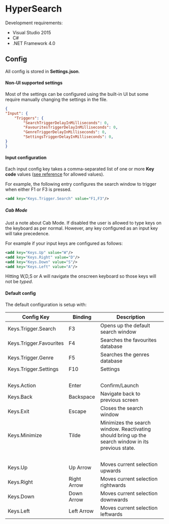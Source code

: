 # HyperSearch

Development requirements:
 
* Visual Studio 2015
* C#
* .NET Framework 4.0


## Config

All config is stored in **Settings.json**.

#### Non-UI supported settings 

Most of the settings can be configured using the built-in UI but some require manually changing the settings in the file.

```json
{
"Input": {
    "Triggers": {
        "SearchTriggerDelayInMilliseconds": 0,
        "FavouritesTriggerDelayInMilliseconds": 0,
        "GenreTriggerDelayInMilliseconds": 0,
        "SettingsTriggerDelayInMilliseconds": 0,
}
}

```

#### Input configuration 

Each input config key takes a comma-separated list of one or more **Key code** values ([see reference](https://msdn.microsoft.com/en-us/library/system.windows.input.key%28v=vs.110%29.aspx) for allowed values).

For example, the following entry configures the search window to trigger when either F1 or F3 is pressed.

```xml
<add key="Keys.Trigger.Search" value="F1,F3"/>
```

##### Cab Mode
Just a note about Cab Mode. If disabled the user is allowed to type keys on the keyboard as per normal. However, any key configured as an input key will take precedence. 

For example if your input keys are configured as follows:

```xml
<add key="Keys.Up" value="W"/>
<add key="Keys.Right" value="D"/>
<add key="Keys.Down" value="S"/>
<add key="Keys.Left" value="A"/>
```
Hitting W,D,S or A will navigate the onscreen keyboard so those keys will not be *typed*.


#### Default config

The default configuration is setup with:


Config Key | Binding | Description
------------- | ------------- | -------------
Keys.Trigger.Search | F3 | Opens up the default search window
Keys.Trigger.Favourites | F4 | Searches the favourites database
Keys.Trigger.Genre | F5 | Searches the genres database
Keys.Trigger.Settings | F10 | Settings
&nbsp; | | |
Keys.Action | Enter | Confirm/Launch
Keys.Back|Backspace| Navigate back to previous screen
Keys.Exit|Escape| Closes the search window
Keys.Minimize|Tilde| Minimizes the search window. Reactivating should bring up the search window in its previous state.
&nbsp; | | |
Keys.Up|Up Arrow|Moves current selection upwards
Keys.Right|Right Arrow|Moves current selection rightwards
Keys.Down|Down Arrow|Moves current selection downwards
Keys.Left|Left Arrow|Moves current selection leftwards